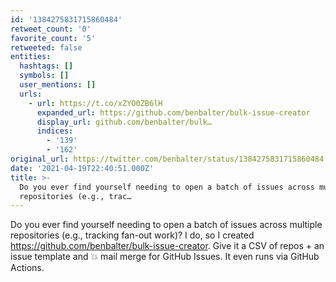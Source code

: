 ```yaml
---
id: '1384275831715860484'
retweet_count: '0'
favorite_count: '5'
retweeted: false
entities:
  hashtags: []
  symbols: []
  user_mentions: []
  urls:
    - url: https://t.co/xZYO0ZB6lH
      expanded_url: https://github.com/benbalter/bulk-issue-creator
      display_url: github.com/benbalter/bulk…
      indices:
        - '139'
        - '162'
original_url: https://twitter.com/benbalter/status/1384275831715860484
date: '2021-04-19T22:40:51.000Z'
title: >-
  Do you ever find yourself needing to open a batch of issues across multiple
  repositories (e.g., trac…
---
```


Do you ever find yourself needing to open a batch of issues across multiple repositories (e.g., tracking fan-out work)? I do, so I created https://github.com/benbalter/bulk-issue-creator. Give it a CSV of repos + an issue template and 💥 mail merge for GitHub Issues. It even runs via GitHub Actions.